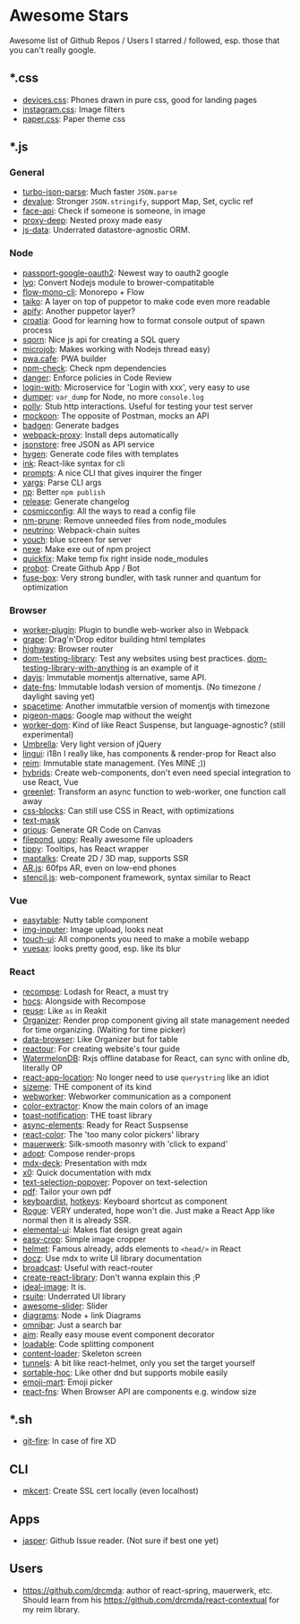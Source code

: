 # Awesome Stars

Awesome list of Github Repos / Users I starred / followed, esp. those that you can't really google.

## *.css

- [devices.css](https://github.com/picturepan2/devices.css): Phones drawn in pure css, good for landing pages
- [instagram.css](https://github.com/picturepan2/instagram.css): Image filters
- [paper.css](https://github.com/papercss/papercss): Paper theme css

## *.js

### General
- [turbo-json-parse](https://github.com/mafintosh/turbo-json-parse): Much faster `JSON.parse`
- [devalue](https://github.com/Rich-Harris/devalue): Stronger `JSON.stringify`, support Map, Set, cyclic ref
- [face-api](https://github.com/justadudewhohacks/face-api.js): Check if someone is someone, in image
- [proxy-deep](https://github.com/samvv/js-proxy-deep): Nested proxy made easy
- [js-data](https://github.com/js-data/js-data): Underrated datastore-agnostic ORM.

### Node

- [passport-google-oauth2](https://github.com/jaredhanson/passport-google-oauth2): Newest way to oauth2 google
- [lyo](https://github.com/bokub/lyo): Convert Nodejs module to brower-compatitable
- [flow-mono-cli](https://github.com/ImmoweltGroup/flow-mono-cli): Monorepo + Flow
- [taiko](https://github.com/getgauge/taiko): A layer on top of puppetor to make code even more readable
- [apify](https://github.com/apifytech/apify-js): Another puppetor layer?
- [croatia](https://github.com/egoist/croatia): Good for learning how to format console output of spawn process
- [sqorn](https://github.com/lusakasa/sqorn): Nice js api for creating a SQL query
- [microjob](https://github.com/wilk/microjob): Makes working with Nodejs thread easy)
- [pwa.cafe](https://github.com/lukeed/pwa): PWA builder
- [npm-check](https://github.com/dylang/npm-check): Check npm dependencies
- [danger](https://github.com/danger/danger-js): Enforce policies in Code Review
- [login-with](https://github.com/lipp/login-with): Microservice for 'Login with xxx', very easy to use
- [dumper](https://github.com/ziishaned/dumper.js): `var_dump` for Node, no more `console.log`
- [polly](https://github.com/Netflix/pollyjs): Stub http interactions. Useful for testing your test server
- [mockoon](https://github.com/255kb/mockoon): The opposite of Postman, mocks an API
- [badgen](https://github.com/amio/badgen): Generate badges
- [webpack-proxy](https://github.com/egoist/webpack-proxy): Install deps automatically
- [jsonstore](https://github.com/bluzi/jsonstore): free JSON as API service
- [hygen](https://github.com/jondot/hygen): Generate code files with templates
- [ink](https://github.com/vadimdemedes/ink): React-like syntax for cli
- [prompts](https://github.com/terkelg/prompts): A nice CLI that gives inquirer the finger
- [yargs](https://github.com/yargs/yargs): Parse CLI args
- [np](https://github.com/sindresorhus/np): Better `npm publish`
- [release](https://github.com/zeit/release): Generate changelog
- [cosmicconfig](https://github.com/davidtheclark/cosmiconfig): All the ways to read a config file
- [nm-prune](https://github.com/pingyhq/nm-prune): Remove unneeded files from node_modules
- [neutrino](https://github.com/neutrinojs/neutrino): Webpack-chain suites
- [youch](https://github.com/poppinss/youch): blue screen for server
- [nexe](https://github.com/nexe/nexe): Make exe out of npm project
- [quickfix](https://github.com/maxchehab/quickfix): Make temp fix right inside node_modules
- [probot](https://github.com/probot/probot): Create Github App / Bot
- [fuse-box](https://github.com/fuse-box/fuse-box): Very strong bundler, with task runner and quantum for optimization

### Browser

- [worker-plugin](https://github.com/GoogleChromeLabs/worker-plugin): Plugin to bundle web-worker also in Webpack
- [grape](https://github.com/artf/grapesjs): Drag'n'Drop editor building html templates
- [highway](https://github.com/Dogstudio/highway): Browser router
- [dom-testing-library](https://github.com/kentcdodds/dom-testing-library): Test any websites using best practices.
  [dom-testing-library-with-anything](https://github.com/kentcdodds/dom-testing-library-with-anything) is an example of it
- [dayjs](https://github.com/iamkun/dayjs): Immutable momentjs alternative, same API.
- [date-fns](https://github.com/date-fns/date-fns): Immutable lodash version of momentjs. (No timezone / daylight saving yet)
- [spacetime](https://github.com/spencermountain/spacetime): Another immutatble version of momentjs with timezone
- [pigeon-maps](https://github.com/mariusandra/pigeon-maps): Google map without the weight
- [worker-dom](https://github.com/ampproject/worker-dom): Kind of like React Suspense, but language-agnostic? (still experimental)
- [Umbrella](https://github.com/franciscop/umbrella): Very light version of jQuery
- [lingui](https://github.com/lingui/js-lingui): i18n I really like, has components & render-prop for React also
- [reim](https://github.com/IniZio/reim): Immutable state management. (Yes MINE ;))
- [hybrids](https://github.com/hybridsjs/hybrids): Create web-components, don't even need special integration to use React, Vue
- [greenlet](https://github.com/developit/greenlet): Transform an async function to web-worker, one function call away
- [css-blocks](https://github.com/linkedin/css-blocks): Can still use CSS in React, with optimizations
- [text-mask](https://github.com/text-mask/text-mask)
- [qrious](https://github.com/neocotic/qrious): Generate QR Code on Canvas
- [filepond](https://github.com/pqina/filepond), [uppy](https://github.com/transloadit/uppy): Really awesome file uploaders
- [tippy](https://github.com/atomiks/tippyjs): Tooltips, has React wrapper
- [maptalks](https://github.com/maptalks/maptalks.js): Create 2D / 3D map, supports SSR
- [AR.js](https://github.com/jeromeetienne/AR.js): 60fps AR, even on low-end phones
- [stencil.js](https://github.com/ionic-team/stencil): web-component framework, syntax similar to React

### Vue
- [easytable](https://github.com/huangshuwei/vue-easytable): Nutty table component
- [img-inputer](https://github.com/waynecz/vue-img-inputer): Image upload, looks neat
- [touch-ui](https://github.com/uileader/touchui): All components you need to make a mobile webapp
- [vuesax](https://github.com/lusaxweb/vuesax): looks pretty good, esp. like its blur

### React

- [recompse](https://github.com/acdlite/recompose): Lodash for React, a must try
- [hocs](https://github.com/deepsweet/hocs): Alongside with Recompose
- [reuse](https://github.com/diegohaz/reuse): Like `as` in Reakit
- [Organizer](https://github.com/davidalekna/react-organizer): Render prop component giving all state management needed for time organizing. (Waiting for time picker)
- [data-browser](https://github.com/davidalekna/react-data-browser): Like Organizer but for table
- [reactour](https://github.com/elrumordelaluz/reactour): For creating website's tour guide
- [WatermelonDB](https://github.com/Nozbe/WatermelonDB): Rxjs offline database for React, can sync with online db, literally OP
- [react-app-location](https://github.com/bradstiff/react-app-location): No longer need to use `querystring` like an idiot
- [sizeme](https://github.com/ctrlplusb/react-sizeme): THE component of its kind
- [webworker](https://github.com/ghengeveld/react-webworker): Webworker communication as a component
- [color-extractor](https://github.com/nitin42/react-color-extractor): Know the main colors of an image
- [toast-notification](https://github.com/jossmac/react-toast-notifications): THE toast library
- [async-elements](https://github.com/palmerhq/react-async-elements): Ready for React Suspsense
- [react-color](https://github.com/casesandberg/react-color): The 'too many color pickers' library
- [mauerwerk](https://github.com/drcmda/mauerwerk): Silk-smooth masonry with 'click to expand'
- [adopt](https://github.com/pedronauck/react-adopt): Compose render-props
- [mdx-deck](https://github.com/jxnblk/mdx-deck): Presentation with mdx
- [x0](https://github.com/c8r/x0): Quick documentation with mdx
- [text-selection-popover](https://github.com/juliankrispel/react-text-selection-popover): Popover on text-selection
- [pdf](https://github.com/diegomura/react-pdf): Tailor your own pdf
- [keyboardist](https://github.com/soska/react-keyboardist), [hotkeys](https://github.com/greena13/react-hotkeys): Keyboard shortcut as component
- [Rogue](https://github.com/alidcastano/rogue.js): VERY underated, hope won't die. Just make a React App like normal then it is already SSR.
- [elemental-ui](https://github.com/LINKIWI/react-elemental): Makes flat design great again
- [easy-crop](https://github.com/ricardo-ch/react-easy-crop): Simple image cropper
- [helmet](https://github.com/nfl/react-helmet): Famous already, adds elements to `<head/>` in React
- [docz](https://github.com/pedronauck/docz): Use mdx to write UI library documentation
- [broadcast](https://github.com/ReactTraining/react-broadcast): Useful with react-router
- [create-react-library](https://github.com/transitive-bullshit/create-react-library): Don't wanna explain this ;P
- [ideal-image](https://github.com/stereobooster/react-ideal-image): It is.
- [rsuite](https://github.com/rsuite/rsuite): Underrated UI library
- [awesome-slider](https://github.com/rcaferati/react-awesome-slider): Slider
- [diagrams](https://github.com/woodenconsulting/react-js-diagrams): Node + link Diagrams
- [omnibar](https://github.com/vutran/omnibar): Just a search bar
- [aim](https://github.com/gabrielbull/react-aim): Really easy mouse event component decorator
- [loadable](https://github.com/jamiebuilds/react-loadable): Code splitting component
- [content-loader](https://github.com/danilowoz/react-content-loader): Skeleton screen
- [tunnels](https://github.com/javivelasco/react-tunnels): A bit like react-helmet, only you set the target yourself
- [sortable-hoc](https://github.com/clauderic/react-sortable-hoc): Like other dnd but supports mobile easily
- [emoji-mart](https://github.com/missive/emoji-mart): Emoji picker
- [react-fns](https://github.com/jaredpalmer/react-fns): When Browser API are components e.g. window size

## *.sh

- [git-fire](https://github.com/qw3rtman/git-fire): In case of fire XD

## CLI
- [mkcert](https://github.com/FiloSottile/mkcert): Create SSL cert locally (even localhost)

## Apps

- [jasper](https://github.com/jasperapp/jasper): Github Issue reader. (Not sure if best one yet)

## Users

- https://github.com/drcmda: author of react-spring, mauerwerk, etc. Should learn from his https://github.com/drcmda/react-contextual for my reim library.
